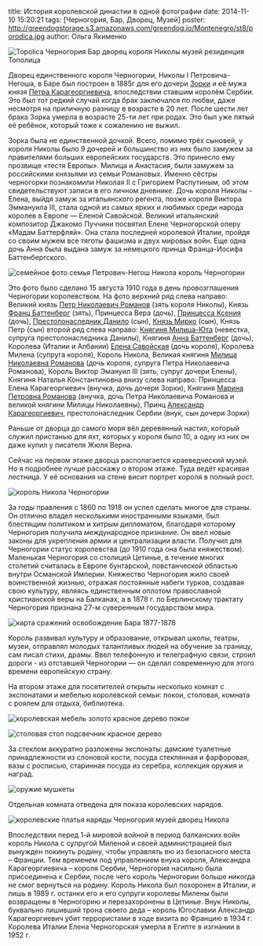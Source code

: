 title: История королевской династии в одной фотографии
date: 2014-11-10 15:20:21
tags: [Черногория, Бар, Дворец, Музей]
poster: http://greendogstorage.s3.amazonaws.com/greendog.io/Montenegro/st8/porodica.jpg
author: Ольга Якименко

![Topolica Черногория Бар дворец короля Николы музей резиденция Тополица](http://greendogstorage.s3.amazonaws.com/greendog.io/Montenegro/st8/Topolica.jpg)

Дворец единственного короля Черногории, Николы I Петровича-Негоша, в Баре был построен в 1885г для его дочери [Зорки](https://ru.wikipedia.org/wiki/%D0%97%D0%BE%D1%80%D0%BA%D0%B0_%D0%A7%D0%B5%D1%80%D0%BD%D0%BE%D0%B3%D0%BE%D1%80%D1%81%D0%BA%D0%B0%D1%8F) и её мужа князя [Петра Карагеоргиевича](https://ru.wikipedia.org/wiki/%D0%9F%D1%91%D1%82%D1%80_I_%D0%9A%D0%B0%D1%80%D0%B0%D0%B3%D0%B5%D0%BE%D1%80%D0%B3%D0%B8%D0%B5%D0%B2%D0%B8%D1%87), впоследствии ставшим королём Сербии. Это был тот редкий случай когда брак заключался по любви, даже несмотря на приличную разницу в возрасте в 20 лет. После шести лет брака Зорка умерла в возрасте 25-ти лет при родах. Это был уже пятый её ребёнок, который тоже к сожалению не выжил.

Зорка была не единственной дочкой. Всего, помимо трёх сыновей, у короля Николы было 9 дочерей и большинство из них было замужем за правителями больших европейских государств. Это принесло ему прозвище «тестя Европы». Милица и Анастасия, были замужем за российскими князьями из семьи Романовых. Именно сёстры черногорки познакомили Николая II с Григорием Распутиным, об этом свидетельствуют записи в его личном дневнике. Дочь короля Николы - Елена, выйдя замуж за итальянского регента, позже короля Виктора Эммануила III, стала одной из самых ярких и любимых среди народа королев в Европе — Еленой Савойской. Великий итальянский композитор Джакомо Пуччини посвятил Елене Черногорской оперу «Мадам Баттерфляй». Она стала последней королевой Италии, пройдя со своим мужем все тяготы фашизма и двух мировых войн. Еще одна дочь Анна была выдана замуж за немецкого принца Франца-Иосифа Баттенбергского.

![семейное фото семья Петрович-Негош Никола король Черногории](http://greendogstorage.s3.amazonaws.com/greendog.io/Montenegro/st8/porodica.jpg)

Это фото было сделано 15 августа 1910 года в день провозглашения Черногории королевством.
На фото верхний ряд слева направо:
Великий князь [Петр Николаевич Романов](https://ru.wikipedia.org/wiki/%D0%9F%D1%91%D1%82%D1%80_%D0%9D%D0%B8%D0%BA%D0%BE%D0%BB%D0%B0%D0%B5%D0%B2%D0%B8%D1%87) (зять короля Николы), Князь [Франц Баттенберг](https://ru.wikipedia.org/wiki/%D0%A4%D1%80%D0%B0%D0%BD%D1%86_%D0%98%D0%BE%D1%81%D0%B8%D1%84_%D0%91%D0%B0%D1%82%D1%82%D0%B5%D0%BD%D0%B1%D0%B5%D1%80%D0%B3) (зять), Принцесса Вера (дочь), [Принцесса Ксения](https://ru.wikipedia.org/wiki/%D0%9A%D1%81%D0%B5%D0%BD%D0%B8%D1%8F_%D0%A7%D0%B5%D1%80%D0%BD%D0%BE%D0%B3%D0%BE%D1%80%D1%81%D0%BA%D0%B0%D1%8F) (дочь), [Престолонаследник Данило](https://ru.wikipedia.org/wiki/%D0%94%D0%B0%D0%BD%D0%B8%D0%BB%D0%BE_II_%D0%9F%D0%B5%D1%82%D1%80%D0%BE%D0%B2%D0%B8%D1%87-%D0%9D%D0%B5%D0%B3%D0%BE%D1%88) (сын), [Князь Мирко](https://ru.wikipedia.org/wiki/%D0%9C%D0%B8%D1%80%D0%BA%D0%BE_%D0%94%D0%BC%D0%B8%D1%82%D1%80%D0%B8%D0%B9_%D0%9F%D0%B5%D1%82%D1%80%D0%BE%D0%B2%D0%B8%D1%87-%D0%9D%D0%B5%D0%B3%D0%BE%D1%88) (сын), Князь Петр (сын)
второй ряд слева направо:
[Княгиня Милица-Юта](https://ru.wikipedia.org/wiki/%D0%AE%D1%82%D1%82%D0%B0_%D0%9C%D0%B5%D0%BA%D0%BB%D0%B5%D0%BD%D0%B1%D1%83%D1%80%D0%B3-%D0%A1%D1%82%D1%80%D0%B5%D0%BB%D0%B8%D1%86%D0%BA%D0%B0%D1%8F) (невестка, супруга престолонаследника Данилы), Княгиня [Анна Баттенберг](https://ru.wikipedia.org/wiki/%D0%90%D0%BD%D0%BD%D0%B0_%D0%A7%D0%B5%D1%80%D0%BD%D0%BE%D0%B3%D0%BE%D1%80%D1%81%D0%BA%D0%B0%D1%8F) (дочь), Королева (Италии и Албании) [Елена Савойская](https://ru.wikipedia.org/wiki/%D0%95%D0%BB%D0%B5%D0%BD%D0%B0_%D0%A7%D0%B5%D1%80%D0%BD%D0%BE%D0%B3%D0%BE%D1%80%D1%81%D0%BA%D0%B0%D1%8F) (дочь короля), Королева Милена (супруга короля), Король Никола, Великая княгиня [Милица Николаевна Романова](https://ru.wikipedia.org/wiki/%D0%9C%D0%B8%D0%BB%D0%B8%D1%86%D0%B0_%D0%A7%D0%B5%D1%80%D0%BD%D0%BE%D0%B3%D0%BE%D1%80%D1%81%D0%BA%D0%B0%D1%8F) (дочь короля, супруга Петра Николаевича Романова), Король Виктор Эмануил III (зять, супруг дочери Елены), Княгиня Наталья Константиновна
внизу слева направо:
Принцесса Елена Карагеоргиевич (внучка, дочь дочери Зорки), Княгиня [Марина Петровна Романова](https://ru.wikipedia.org/wiki/%D0%A0%D0%BE%D0%BC%D0%B0%D0%BD%D0%BE%D0%B2%D0%B0,_%D0%9C%D0%B0%D1%80%D0%B8%D0%BD%D0%B0_%D0%9F%D0%B5%D1%82%D1%80%D0%BE%D0%B2%D0%BD%D0%B0) (внучка, дочь Петра Николаевича Романова и великой княгини Милицы Николаевны), Принц [Александр Карагеоргиевич](https://ru.wikipedia.org/wiki/%D0%90%D0%BB%D0%B5%D0%BA%D1%81%D0%B0%D0%BD%D0%B4%D1%80_I_%D0%9A%D0%B0%D1%80%D0%B0%D0%B3%D0%B5%D0%BE%D1%80%D0%B3%D0%B8%D0%B5%D0%B2%D0%B8%D1%87), престолонаследник Сербии (внук, сын дочери Зорки)

Раньше от дворца до самого моря вёл деревянный настил, который служил пристанью для яхт, которых у короля было 10, а одну из них он даже купил у писателя Жюля Верна.

Сейчас на первом этаже дворца располагается краеведческий музей. Но я подробнее лучше расскажу о втором этаже. Туда ведёт красивая лестница. У её основания на стене висит портрет короля в полный рост.

![король Никола Черногории](http://greendogstorage.s3.amazonaws.com/greendog.io/Montenegro/st8/IMAG1977.jpg)

За годы правления с 1860 по 1918 он успел сделать многое для страны. Он отлично владел несколькими иностранными языками, был блестящим политиком и хитрым дипломатом, благодаря которому Черногория получила международное признание. Он ввел новые законы для укрепления армии и централизации власти. Получил для Черногории статус королевства (до 1910 года она была княжеством). Маленькая Черногория со столицей Цетинье, в течение многих столетий считалась в Европе бунтарской, повстанческой областью внутри Османской Империи. Княжество Черногория жило своей воинственной жизнью, отражая постоянные набеги турков, создавая свою культуру, являясь единственным оплотом православной христианской веры на Балканах, а в 1878 г. по Берлинскому трактату Черногория признана 27-м суверенным государством мира.

![карта сражений освобождение Бара 1877-1878](http://greendogstorage.s3.amazonaws.com/greendog.io/Montenegro/st8/IMG_8946.jpg)

Король развивал культуру и образование, открывал школы, театры, музеи, отправлял молодых талантливых людей на обучение за границу, сам писал стихи, драмы. Ввел телефонную и телеграфную связи, строил дороги - из отставшей Черногории — он сделал современную для этого времени европейскую страну.

На втором этаже для посетителей открыты несколько комнат с экспонатами и мебелью королевской семьи: покои, столовая, комната с роялем для отдыха, библиотека.

![королевская мебель золото красное дерево покои](http://greendogstorage.s3.amazonaws.com/greendog.io/Montenegro/st8/IMG_8923.jpg)

![столовая стол подсвечник красное дерево](http://greendogstorage.s3.amazonaws.com/greendog.io/Montenegro/st8/IMG_8931.jpg)

За стеклом аккуратно разложены экспонаты: дамские туалетные принадлежности из слоновой кости, посуда стеклянная и фарфоровая, вазы с росписью, старинная посуда из серебра, коллекция оружия и наград.

![оружие мушкеты](http://greendogstorage.s3.amazonaws.com/greendog.io/Montenegro/st8/IMG_8945.jpg)

Отдельная комната отведена для показа королевских нарядов.

![королевские платья наряды Черногория музей дворец Никола](http://greendogstorage.s3.amazonaws.com/greendog.io/Montenegro/st8/dress.jpg)

Впоследствии перед 1-й мировой войной в период балканских войн король Никола с супругой Миленой и своей администрацией был вынужден покинуть родину, чтобы управлять ею из безопасного места – Франции. Тем временем под управлением внука короля, Александра Карагеоргиевича – короля Сербии, Черногория насильно была присоединена к Сербии, после чего король Черногории больше никогда не смог вернуться на родину. Король Никола был похоронен в Италии, и лишь в 1989 г. останки его и его супруги королевы Милены были возвращены в Черногорию и перезахоронены в Цетинье. Внук Николы, буквально лишивший трона своего деда – король Югославии Александр Карагеоргиевич убит террористами в ходе визита во Францию в 1934 г. Королева Италии Елена Черногорская умерла в Египте в изгнании в 1952 г.
